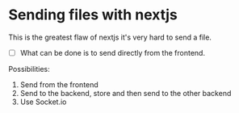 # Sending files with nextjs

This is the greatest flaw of nextjs it's very hard to send a file.

- [ ] What can be done is to send directly from the frontend.

Possibilities:
1) Send from the frontend
2) Send to the backend, store and then send to the other backend
3) Use Socket.io

